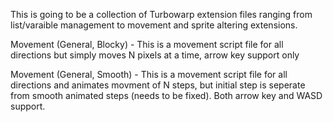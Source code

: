 This is going to be a collection of Turbowarp extension files ranging from list/varaible management to movement and sprite altering extensions.

Movement (General, Blocky) - This is a movement script file for all directions but simply moves N pixels at a time, arrow key support only

Movement (General, Smooth) - This is a movement script file for all directions and animates movment of N steps, but initial step is seperate from smooth animated steps (needs to be fixed). Both arrow key and WASD support.
